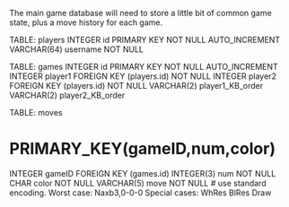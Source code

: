 The main game database will need to store a little bit of common game state, plus
a move history for each game.

TABLE: players
  INTEGER     id       PRIMARY KEY NOT NULL AUTO_INCREMENT
  VARCHAR(64) username NOT NULL

TABLE: games
  INTEGER id      PRIMARY KEY NOT NULL AUTO_INCREMENT
  INTEGER player1 FOREIGN KEY (players.id) NOT NULL
  INTEGER player2 FOREIGN KEY (players.id) NOT NULL
  VARCHAR(2) player1_KB_order
  VARCHAR(2) player2_KB_order
 
 TABLE: moves
   # PRIMARY_KEY(gameID,num,color)
   INTEGER    gameID FOREIGN KEY (games.id)
   INTEGER(3) num    NOT NULL
   CHAR       color  NOT NULL
   VARCHAR(5) move   NOT NULL   # use standard encoding.  Worst case: Naxb3,0-0-0  Special cases: WhRes BlRes Draw
